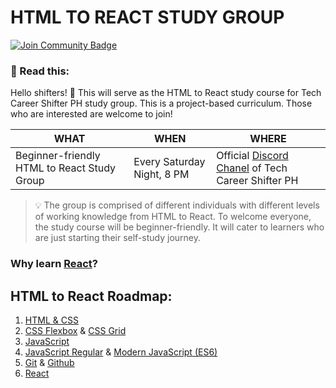 # HTML TO REACT STUDY GROUP
<a href="https://discord.gg/JCXPtA9JUN"><img src="https://img.shields.io/discord/733027681184251937.svg?style=flat&label=Join%20Community&color=7289DA" alt="Join Community Badge"/></a>

### :pushpin: Read this:
Hello shifters! :wave:
This will serve as the HTML to React study course for Tech Career Shifter PH study group.
This is a project-based curriculum. Those who are interested are welcome to join!

| WHAT | WHEN | WHERE |
| --------- | ------------- | -------------|
| Beginner-friendly HTML to React Study Group | Every Saturday Night, 8 PM | Official [Discord Chanel](https://discord.gg/XDAJgeVPZt) of Tech Career Shifter PH |

> :bulb: The group is comprised of different individuals with different levels of working knowledge from HTML to React.
> To welcome everyone, the study course will be beginner-friendly. It will cater to learners who are just starting their self-study journey.

### Why learn [React](https://medium.com/@SilentHackz/top-10-reasons-why-you-should-learn-react-right-now-f7b0add7ec0d)?

## HTML to React Roadmap:
1. [HTML & CSS](https://scrimba.com/learn/htmlcss)
2. [CSS Flexbox](https://scrimba.com/learn/flexbox) & [CSS Grid](https://scrimba.com/learn/cssgrid)
3. [JavaScript](https://ronnoche.super.site/html-to-react-module/html-to-react-study-group/react-course/session-4-javascript-discussion)
4. [JavaScript Regular](https://scrimba.com/learn/regularexpressions) & [Modern JavaScript (ES6)](https://scrimba.com/learn/es6)
5. [Git](https://www.youtube.com/watch?v=Uszj_k0DGsg) & [Github](https://www.youtube.com/watch?v=vR-y_2zWrIE&list=PLWKjhJtqVAbkFiqHnNaxpOPhh9tSWMXIF)
6. [React](https://scrimba.com/learn/learnreact/welcome-to-an-introduction-to-react-coaaf455789c2a9addc20dd24)
